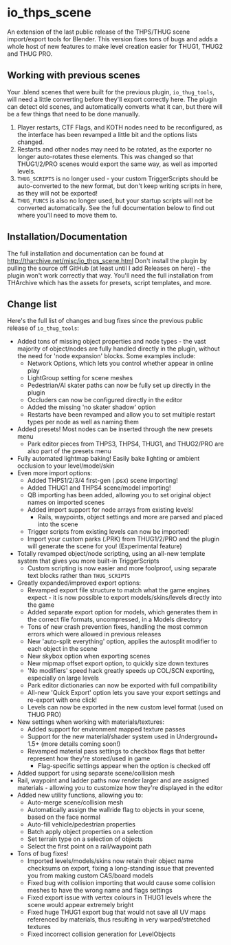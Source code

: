 # io_thps_scene
An extension of the last public release of the THPS/THUG scene import/export tools for Blender. 
This version fixes tons of bugs and adds a whole host of new features to make level creation easier for THUG1, THUG2 and THUG PRO.

## Working with previous scenes
Your .blend scenes that were built for the previous plugin, `io_thug_tools`, will need a little converting before they'll export correctly here. The plugin can detect old scenes, and automatically converts what it can, but there will be a few things that need to be done manually.
1. Player restarts, CTF Flags, and KOTH nodes need to be reconfigured, as the interface has been revamped a little bit and the options lists changed.
2. Restarts and other nodes may need to be rotated, as the exporter no longer auto-rotates these elements. This was changed so that THUG1/2/PRO scenes would export the same way, as well as imported levels.
3. `THUG_SCRIPTS` is no longer used - your custom TriggerScripts should be auto-converted to the new format, but don't keep writing scripts in here, as they will not be exported!
4. `THUG_FUNCS` is also no longer used, but your startup scripts will not be converted automatically. See the full documentation below to find out where you'll need to move them to.

## Installation/Documentation
The full installation and documentation can be found at http://tharchive.net/misc/io_thps_scene.html
Don't install the plugin by pulling the source off GitHub (at least until I add Releases on here) - the plugin won't work correctly that way. You'll need the full installation from THArchive which has the assets for presets, script templates, and more.

## Change list
Here's the full list of changes and bug fixes since the previous public release of `io_thug_tools`:

 - Added tons of missing object properties and node types - the vast majority of object/nodes are fully handled directly in the plugin, without the need for 'node expansion' blocks. Some examples include:
     * Network Options, which lets you control whether appear in online play
     * LightGroup setting for scene meshes
     * Pedestrian/AI skater paths can now be fully set up directly in the plugin
     * Occluders can now be configured directly in the editor    
     * Added the missing 'no skater shadow' option
     * Restarts have been revamped and allow you to set multiple restart types per node as well as naming them
 - Added presets! Most nodes can be inserted through the new presets menu
     - Park editor pieces from THPS3, THPS4, THUG1, and THUG2/PRO are also part of the presets menu
 - Fully automated lightmap baking! Easily bake lighting or ambient occlusion to your level/model/skin 
 - Even more import options:
     - Added THPS1/2/3/4 first-gen (.psx) scene importing!
     - Added THUG1 and THPS4 scene/model importing!
     - QB importing has been added, allowing you to set original object names on imported scenes
     - Added import support for node arrays from existing levels!
        * Rails, waypoints, object settings and more are parsed and placed into the scene
     - Trigger scripts from existing levels can now be imported!
     - Import your custom parks (.PRK) from THUG1/2/PRO and the plugin will generate the scene for you! (Experimental feature)
 - Totally revamped object/node scripting, using an all-new template system that gives you more built-in TriggerScripts
     - Custom scripting is now easier and more foolproof, using separate text blocks rather than `THUG_SCRIPTS`
 - Greatly expanded/improved export options:
     - Revamped export file structure to match what the game engines expect - it is now possible to export models/skins/levels directly into the game
     - Added separate export option for models, which generates them in the correct file formats, uncompressed, in a Models directory
     - Tons of new crash prevention fixes, handling the most common errors which were allowed in previous releases
     - New 'auto-split everything' option, applies the autosplit modifier to each object in the scene
     - New skybox option when exporting scenes
     - New mipmap offset export option, to quickly size down textures
     - 'No modifiers' speed hack greatly speeds up COL/SCN exporting, especially on large levels
     - Park editor dictionaries can now be exported with full compatibility
     - All-new 'Quick Export' option lets you save your export settings and re-export with one click!
     - Levels can now be exported in the new custom level format (used on THUG PRO)
 - New settings when working with materials/textures:
     - Added support for environment mapped texture passes
     - Support for the new material/shader system used in Underground+ 1.5+ (more details coming soon!)
     - Revamped material pass settings to checkbox flags that better represent how they're stored/used in game
        * Flag-specific settings appear when the option is checked off
 - Added support for using separate scene/collision mesh
 - Rail, waypoint and ladder paths now render larger and are assigned materials - allowing you to customize how they're displayed in the editor
 - Added new utility functions, allowing you to:
     - Auto-merge scene/collision mesh
     - Automatically assign the wallride flag to objects in your scene, based on the face normal
     - Auto-fill vehicle/pedestrian properties
     - Batch apply object properties on a selection
     - Set terrain type on a selection of objects
     - Select the first point on a rail/waypoint path
 - Tons of bug fixes!
     - Imported levels/models/skins now retain their object name checksums on export, fixing a long-standing issue that prevented you from making custom CAS/board models
     - Fixed bug with collision importing that would cause some collision meshes to have the wrong name and flags settings
     - Fixed export issue with vertex colours in THUG1 levels where the scene would appear extremely bright
     - Fixed huge THUG1 export bug that would not save all UV maps referenced by materials, thus resulting in very warped/stretched textures
     - Fixed incorrect collision generation for LevelObjects 
